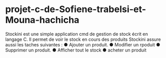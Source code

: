 # projet-c-de-Sofiene-trabelsi-et-Mouna-hachicha

Stockini est une simple application cmd de gestion de stock écrit en langage C.
Il permet de voir le stock en cours des produits 
Stockini assure aussi les taches suivantes :
● Ajouter un produit.
● Modifier un rpoduit 
● Supprimer un produit.
● Afficher tout le stock
● acheter un produit 
